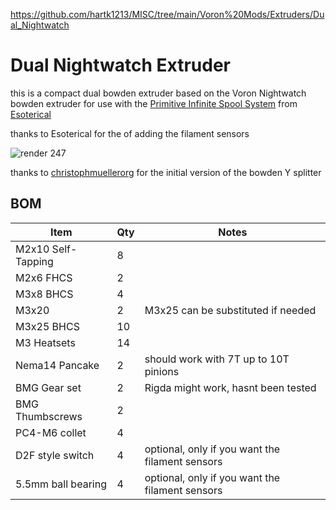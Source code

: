https://github.com/hartk1213/MISC/tree/main/Voron%20Mods/Extruders/Dual_Nightwatch

# Dual Nightwatch Extruder
this is a compact dual bowden extruder based on the Voron Nightwatch bowden extruder for use with the [Primitive Infinite Spool System](https://github.com/Esoterical/PrinterMods/tree/main/Primitive%20Infinite%20Spool%20System) from [Esoterical](https://github.com/Esoterical)  

thanks to Esoterical for the of adding the filament sensors 

![render 247](https://github.com/hartk1213/MISC/assets/12398294/33acddf1-a63d-4b17-86d9-efe2ee43f75c)

thanks to [christophmuellerorg](https://github.com/christophmuellerorg)
for the initial version of the bowden Y splitter 

## BOM
Item | Qty | Notes
--- | --- | ---
M2x10 Self-Tapping | 8
M2x6 FHCS | 2
M3x8 BHCS | 4
M3x20 | 2 | M3x25 can be substituted if needed 
M3x25 BHCS | 10
M3 Heatsets | 14
Nema14 Pancake | 2 | should work with 7T up to 10T pinions
BMG Gear set | 2 | Rigda might work, hasnt been tested 
BMG Thumbscrews | 2 |
PC4-M6 collet | 4 |
D2F style switch | 4 | optional, only if you want the filament sensors 
5.5mm ball bearing | 4 | optional, only if you want the filament sensors 
